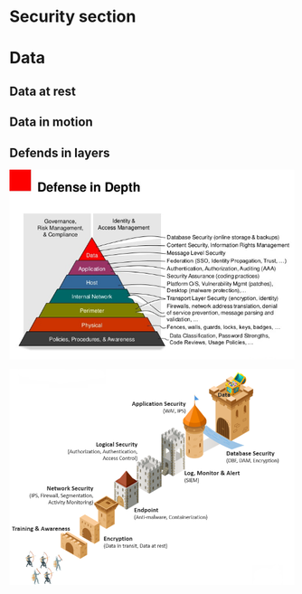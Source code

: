 # Security section


# Data

## Data at rest

[Data at rest]: (data-at-rest.md)

## Data in motion 


## Defends in layers
![defense in layers](defense-in-layers.jpg)

![defense in layers](defence-in-layers-icons.png)

